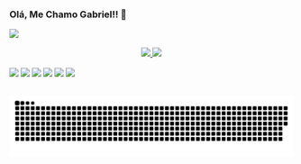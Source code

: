 ### Olá, Me Chamo Gabriel!! 👋

[![](https://img.shields.io/badge/linkedin-%230077B5.svg?style=for-the-badge&logo=linkedin)](https://www.linkedin.com/in/zluvsand/)

<div align="center">
<a href="https://github.com/BrouGabri3l">
  <img height="150em" src="https://github-readme-stats.vercel.app/api?username=BrouGabri3l&show_icons=true&theme=tokyonight&count_private=true" />
  <img height="150em" src="https://github-readme-stats.vercel.app/api/top-langs/?username=BrouGabri3l&theme=tokyonight&layout=compact" />
</div>

<div style="display:inline-block">
  <br>
  <img height="40em" src="https://cdn.jsdelivr.net/gh/devicons/devicon/icons/html5/html5-original.svg" />          
  <img height="40em" src="https://cdn.jsdelivr.net/gh/devicons/devicon/icons/javascript/javascript-original.svg" />
  <img height="40em" src="https://cdn.jsdelivr.net/gh/devicons/devicon/icons/css3/css3-original.svg" />
  <img height="40em" src="https://cdn.jsdelivr.net/gh/devicons/devicon/icons/react/react-original.svg" />          
  <img height="40em" src="https://cdn.jsdelivr.net/gh/devicons/devicon/icons/angularjs/angularjs-original.svg" />
  <img height="40em" src="https://cdn.jsdelivr.net/gh/devicons/devicon/icons/csharp/csharp-original.svg" />
</div>
  
##
  
![GitHub Snake Light](https://github.com/BrouGabri3l/BrouGabri3l/blob/output/github-contribution-grid-snake.svg)
<!--
**BrouGabri3l/BrouGabri3l** is a ✨ _special_ ✨ repository because its `README.md` (this file) appears on your GitHub profile.

Here are some ideas to get you started:

- 🔭 I’m currently working on ...
- 🌱 I’m currently learning ...
- 👯 I’m looking to collaborate on ...
- 🤔 I’m looking for help with ...
- 💬 Ask me about ...
- 📫 How to reach me: ...
- 😄 Pronouns: ...
- ⚡ Fun fact: ...
-->
